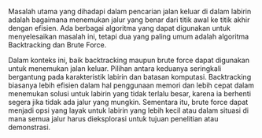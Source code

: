 Masalah utama yang dihadapi dalam pencarian jalan keluar di dalam labirin adalah bagaimana menemukan jalur yang benar dari titik awal ke titik akhir dengan efisien. Ada berbagai algoritma yang dapat digunakan untuk menyelesaikan masalah ini, tetapi dua yang paling umum adalah algoritma Backtracking dan Brute Force.

Dalam konteks ini, baik backtracking maupun brute force dapat digunakan untuk menemukan jalan keluar. Pilihan antara keduanya seringkali bergantung pada karakteristik labirin dan batasan komputasi. Backtracking biasanya lebih efisien dalam hal penggunaan memori dan lebih cepat dalam menemukan solusi untuk labirin yang tidak terlalu besar, karena ia berhenti segera jika tidak ada jalur yang mungkin. Sementara itu, brute force dapat menjadi opsi yang layak untuk labirin yang lebih kecil atau dalam situasi di mana semua jalur harus dieksplorasi untuk tujuan penelitian atau demonstrasi.
